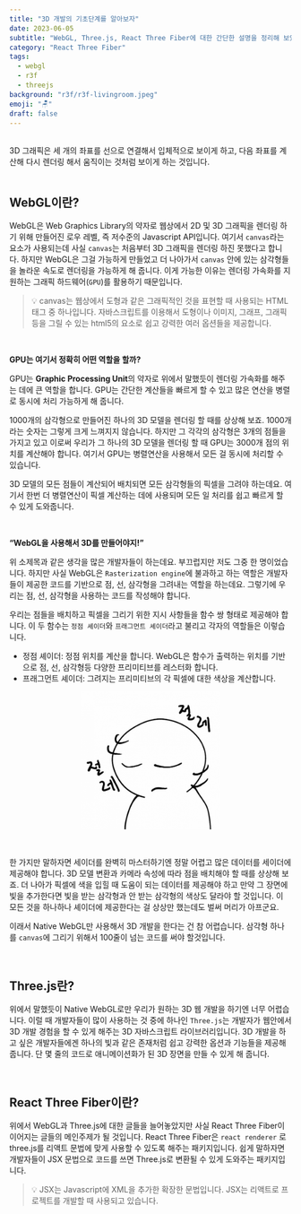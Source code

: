 ```yaml
---
title: "3D 개발의 기초단계를 알아보자"
date: 2023-06-05
subtitle: "WebGL, Three.js, React Three Fiber에 대한 간단한 설명을 정리해 보았습니다."
category: "React Three Fiber"
tags:
  - webgl
  - r3f
  - threejs
background: "r3f/r3f-livingroom.jpeg"
emoji: "🪑"
draft: false
---
```


</br>
3D 그래픽은 세 개의 좌표를 선으로 연결해서 입체적으로 보이게 하고, 다음 좌표를 계산해 다시 렌더링 해서 움직이는 것처럼 보이게 하는 것입니다.

</br>
</br>

## WebGL이란?

WebGL은 Web Graphics Library의 약자로 웹상에서 2D 및 3D 그래픽을 렌더링 하기 위해 만들어진 로우 레벨, 즉 저수준의 Javascript API입니다. 여기서 `canvas`라는 요소가 사용되는데 사실 `canvas`는 처음부터 3D 그래픽을 렌더링 하진 못했다고 합니다. 하지만 WebGL은 그걸 가능하게 만들었고 더 나아가서 `canvas` 안에 있는 삼각형들을 놀라운 속도로 렌더링을 가능하게 해 줍니다. 이게 가능한 이유는 렌더링 가속화를 지원하는 그래픽 하드웨어(`GPU`)를 활용하기 때문입니다.

> 💡 canvas는 웹상에서 도형과 같은 그래픽적인 것을 표현할 때 사용되는 HTML 태그 중 하나입니다. 자바스크립트를 이용해서 도형이나 이미지, 그래프, 그래픽 등을 그릴 수 있는 html5의 요소로 쉽고 강력한 여러 옵션들을 제공합니다.

</br>

**GPU는 여기서 정확히 어떤 역할을 할까?**

GPU는 <b>Graphic Processing Unit</b>의 약자로 위에서 말했듯이 렌더링 가속화를 해주는 데에 큰 역할을 합니다. GPU는 간단한 계산들을 빠르게 할 수 있고 많은 연산을 병렬로 동시에 처리 가능하게 해 줍니다.

1000개의 삼각형으로 만들어진 하나의 3D 모델을 렌더링 할 때를 상상해 보죠. 1000개라는 숫자는 그렇게 크게 느껴지지 않습니다. 하지만 그 각각의 삼각형은 3개의 점들을 가지고 있고 이로써 우리가 그 하나의 3D 모델을 렌더링 할 때 GPU는 3000개 점의 위치를 계산해야 합니다. 여기서 GPU는 병렬연산을 사용해서 모든 걸 동시에 처리할 수 있습니다.

3D 모델의 모든 점들이 계산되어 배치되면 모든 삼각형들의 픽셀을 그려야 하는데요. 여기서 한번 더 병렬연산이 픽셀 계산하는 데에 사용되며 모든 일 처리를 쉽고 빠르게 할 수 있게 도와줍니다.

</br>

**“WebGL을 사용해서 3D를 만들어야지!”**

위 소제목과 같은 생각을 많은 개발자들이 하는데요. 부끄럽지만 저도 그중 한 명이었습니다. 하지만 사실 WebGL은 `Rasterization engine`에 불과하고 하는 역할은 개발자들이 제공한 코드를 기반으로 점, 선, 삼각형을 그려내는 역할을 하는데요. 그렇기에 우리는 점, 선, 삼각형을 사용하는 코드를 작성해야 합니다.

우리는 점들을 배치하고 픽셀을 그리기 위한 지시 사항들을 함수 쌍 형태로 제공해야 합니다. 이 두 함수는 `정점 셰이더`와 `프래그먼트 셰이더`라고 불리고 각자의 역할들은 이렇습니다.

- 정점 셰이더: 정점 위치를 계산을 합니다. WebGL은 함수가 출력하는 위치를 기반으로 점, 선, 삼각형등 다양한 프리미티브를 레스터화 합니다.
- 프래그먼트 셰이더: 그려지는 프리미티브의 각 픽셀에 대한 색상을 계산합니다.

<div style="width:250px; margin:auto;">

![절레](../../assets/images/r3f/절레.jpeg)

</div>

</br>

한 가지만 말하자면 세이더를 완벽히 마스터하기엔 정말 어렵고 많은 데이터를 세이더에 제공해야 합니다. 3D 모델 변환과 카메라 속성에 따라 점을 배치해야 할 때를 상상해 보죠. 더 나아가 픽셀에 색을 입힐 때 도움이 되는 데이터를 제공해야 하고 만약 그 장면에 빛을 추가한다면 빛을 받는 삼각형과 안 받는 삼각형의 색상도 달라야 할 것입니다. 이 모든 것을 하나하나 셰이더에 제공한다는 걸 상상만 했는데도 벌써 머리가 아프군요.

이래서 Native WebGL만 사용해서 3D 개발을 한다는 건 참 어렵습니다. 삼각형 하나를 `canvas`에 그리기 위해서 100줄이 넘는 코드를 써야 할것입니다.

</br>

## Three.js란?

위에서 말했듯이 Native WebGL로만 우리가 원하는 3D 웹 개발을 하기엔 너무 어렵습니다. 이럴 때 개발자들이 많이 사용하는 것 중에 하나인 `Three.js`는 개발자가 웹안에서 3D 개발 경험을 할 수 있게 해주는 3D 자바스크립트 라이브러리입니다. 3D 개발을 하고 싶은 개발자들에겐 하나의 빛과 같은 존재처럼 쉽고 강력한 옵션과 기능들을 제공해 줍니다. 단 몇 줄의 코드로 애니메이션화가 된 3D 장면을 만들 수 있게 해 줍니다.

</br>

## React Three Fiber이란?

위에서 WebGL과 Three.js에 대한 글들을 늘어놓았지만 사실 React Three Fiber이 이어지는 글들의 메인주제가 될 것입니다. React Three Fiber은 `react renderer` 로 three.js를 리액트 문법에 맞게 사용할 수 있도록 해주는 패키지입니다. 쉽게 말하자면 개발자들이 JSX 문법으로 코드를 쓰면 Three.js로 변환될 수 있게 도와주는 패키지입니다.

> 💡 JSX는 Javascript에 XML을 추가한 확장한 문법입니다. JSX는 리액트로 프로젝트를 개발할 때 사용되고 있습니다.
